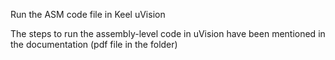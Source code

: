 Run the ASM code file in Keel uVision

The steps to run the assembly-level code in uVision have been mentioned in the documentation (pdf file in the folder)

